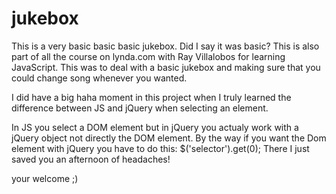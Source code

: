 # jukebox
This is a very basic basic basic jukebox. Did I say it was basic?
This is also part of all the course on lynda.com with Ray Villalobos for learning JavaScript. This was to deal with a basic 
jukebox and making sure that you could change song whenever you wanted.

I did have a big haha moment in this project when I truly learned the difference between JS and jQuery when selecting an element.

In JS you select a DOM element but in jQuery you actualy work with a jQuery object not directly the DOM element.
By the way if you want the Dom element with jQuery you have to do this: $('selector').get(0);
There I just saved you an afternoon of headaches!


your welcome ;)
